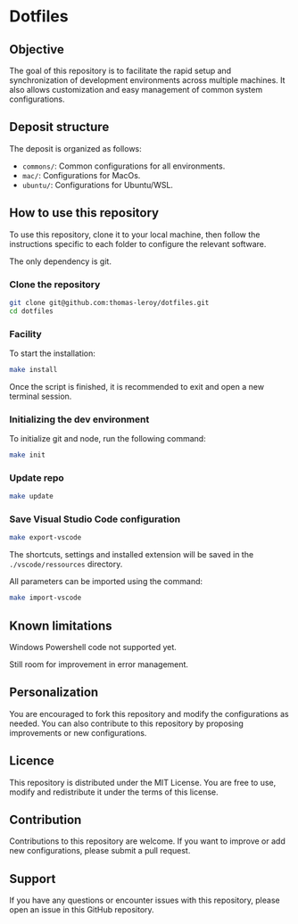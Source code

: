 # Dotfiles

## Objective

The goal of this repository is to facilitate the rapid setup and synchronization of development environments across multiple machines. It also allows customization and easy management of common system configurations.

## Deposit structure

The deposit is organized as follows:

- `commons/`: Common configurations for all environments.
- `mac/`: Configurations for MacOs.
- `ubuntu/`: Configurations for Ubuntu/WSL.

## How to use this repository

To use this repository, clone it to your local machine, then follow the instructions specific to each folder to configure the relevant software.

The only dependency is git.

### Clone the repository

```bash
git clone git@github.com:thomas-leroy/dotfiles.git
cd dotfiles
```

### Facility

To start the installation:

```bash
make install
```

Once the script is finished, it is recommended to exit and open a new terminal session.

### Initializing the dev environment

To initialize git and node, run the following command:

```bash
make init
```

### Update repo

```bash
make update
```

### Save Visual Studio Code configuration

```bash
make export-vscode
```

The shortcuts, settings and installed extension will be saved in the `./vscode/ressources` directory.

All parameters can be imported using the command:

```bash
make import-vscode
```

## Known limitations

Windows Powershell code not supported yet.

Still room for improvement in error management.

## Personalization

You are encouraged to fork this repository and modify the configurations as needed. You can also contribute to this repository by proposing improvements or new configurations.

## Licence

This repository is distributed under the MIT License. You are free to use, modify and redistribute it under the terms of this license.

## Contribution

Contributions to this repository are welcome. If you want to improve or add new configurations, please submit a pull request.

## Support

If you have any questions or encounter issues with this repository, please open an issue in this GitHub repository.